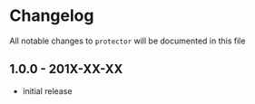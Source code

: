 # Changelog

All notable changes to `protector` will be documented in this file

## 1.0.0 - 201X-XX-XX

- initial release
